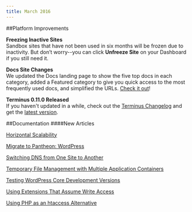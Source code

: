 ```yaml
---
title: March 2016
---
```

##Platform Improvements


**Freezing Inactive Sites**    
Sandbox sites that have not been used in six months will be frozen due to inactivity. But don’t worry--you can click **Unfreeze Site** on your Dashboard if you still need it.

**Docs Site Changes**  
We updated the Docs landing page to show the five top docs in each category, added a Featured category to give you quick access to the most frequently used docs, and simplified the URLs. [Check it out](https://pantheon.io/docs/)!

**Terminus 0.11.0 Released**  
If you haven't updated in a while, check out the [Terminus Changelog](https://github.com/pantheon-systems/cli/blob/master/CHANGELOG.md) and get the [latest version](https://github.com/pantheon-systems/cli/releases).


##Documentation
####New Articles

[Horizontal Scalability](/docs/horizontal-scalability/)

[Migrate to Pantheon: WordPress](/docs/migrate-wordpress/)

[Switching DNS from One Site to Another](/docs/migrate-wordpress/)

[Temporary File Management with Multiple Application Containers](/docs/temp-files/)

[Testing WordPress Core Development Versions](/docs/articles/wordpress/wordpress-development-versions/)

[Using Extensions That Assume Write Access](/docs/wordpress-development-versions/)

[Using PHP as an htaccess Alternative](/docs/htaccess/)
